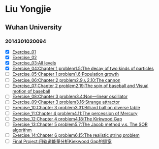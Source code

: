 # Liu Yongjie
## Wuhan University
### 2014301020094

> 
- [x] [Exercise_01](https://www.zybuluo.com/mdeditor#498195)  
- [x] [Exercise_02](https://github.com/LiuYongJie2014301020094/computational_physics_N2014301020094/blob/master/Exercise-2.py)
- [x] [Exercise_03:All levels](https://github.com/LiuYongJie2014301020094/computational_physics_N2014301020094/blob/master/Ex_03.md)  
- [x] [Exercise_04:Chapter 1 problem1.5:The decay of two kinds of particles](https://www.zybuluo.com/mdeditor#525363)  
- [ ] [Exercise_05:Chapter 1 problem1.6:Population growth]()  
- [ ] [Exercise_06:Chapter 2 problem2.9﹠2.10:The cannon]()  
- [ ] [Exercise_07:Chapter 2 problem2.19:The spin of baseball and Visual motion of baseball]()  
- [ ] [Exercise_08:Chapter 3 problem3.4:Non—linear oscillator]()  
- [ ] [Exercise_09:Chapter 3 problem3.16:Strange attractor]()  
- [ ] [Exercise_10:Chapter 3 problem3.31:Billiard ball on diverse table]()  
- [ ] [Exercise_11:Chapter 4 problem4.11:The percession of Mercury]()  
- [ ] [Exercise_12:Chapter 4 problem4.18:The Kirkwood Gap]()  
- [ ] [Exercise_13:Chapter 5 problem5.7:The Jacob method v.s. The SOR algorithm]()  
- [ ] [Exercise_14:Chapter 6 problem6.15:The realistic string problem]()  
- [ ] [Final Project:用轨道能量分析Kiekwood Gap的缝宽]()  
